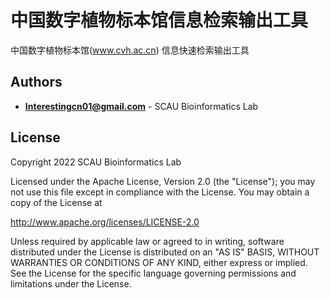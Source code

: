 # 中国数字植物标本馆信息检索输出工具

中国数字植物标本馆(www.cvh.ac.cn) 信息快速检索输出工具

## Authors

* **Interestingcn01@gmail.com** - SCAU Bioinformatics Lab

## License

Copyright 2022 SCAU Bioinformatics Lab

Licensed under the Apache License, Version 2.0 (the "License");
you may not use this file except in compliance with the License.
You may obtain a copy of the License at

   http://www.apache.org/licenses/LICENSE-2.0

Unless required by applicable law or agreed to in writing, software
distributed under the License is distributed on an "AS IS" BASIS,
WITHOUT WARRANTIES OR CONDITIONS OF ANY KIND, either express or implied.
See the License for the specific language governing permissions and
limitations under the License.
